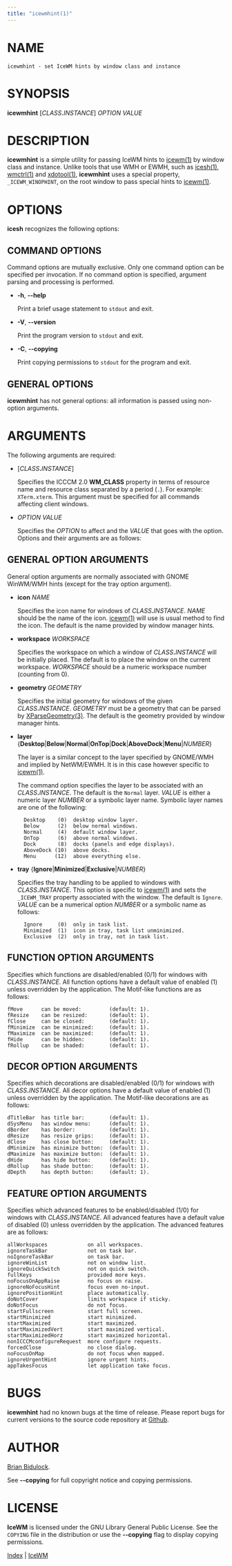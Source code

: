 ```yaml
---
title: "icewmhint(1)"
---
```

# NAME

    icewmhint - set IceWM hints by window class and instance

# SYNOPSIS

**icewmhint** \[_CLASS_**.**_INSTANCE_\] _OPTION_ _VALUE_

# DESCRIPTION

**icewmhint** is a simple utility for passing IceWM hints to [icewm(1)](icewm.md)
by window class and instance.  Unlike tools that use WMH or EWMH, such
as [icesh(1)](icesh.md), [wmctrl(1)](https://manned.org/wmctrl.1) and [xdotool(1)](https://manned.org/xdotool.1), **icewmhint** uses a
special property, `_ICEWM_WINOPHINT`, on the root window to pass
special hints to [icewm(1)](icewm.md).

# OPTIONS

**icesh** recognizes the following options:

## COMMAND OPTIONS

Command options are mutually exclusive.  Only one command option can be
specified per invocation.  If no command option is specified, argument
parsing and processing is performed.

- **-h**, **--help**

    Print a brief usage statement to `stdout` and exit.

- **-V**, **--version**

    Print the program version to `stdout` and exit.

- **-C**, **--copying**

    Print copying permissions to `stdout` for the program and exit.

## GENERAL OPTIONS

**icewmhint** has not general options: all information is passed using
non-option arguments.

# ARGUMENTS

The following arguments are required:

- \[_CLASS_**.**_INSTANCE_\]

    Specifies the ICCCM 2.0 **WM\_CLASS** property in terms of resource name
    and resource class separated by a period (`.`).  For example:
    `XTerm.xterm`.  This argument must be specified for all commands
    affecting client windows.

- _OPTION_ _VALUE_

    Specifies the _OPTION_ to affect and the _VALUE_ that goes with the
    option.  Options and their arguments are as follows:

## GENERAL OPTION ARGUMENTS

General option arguments are normally associated with GNOME WinWM/WMH
hints (except for the tray option argument).

- **icon** _NAME_

    Specifies the icon name for windows of _CLASS_**.**_INSTANCE_.
    _NAME_ should be the name of the icon.  [icewm(1)](icewm.md) will use is
    usual method to find the icon.  The default is the name provided by
    window manager hints.

- **workspace** _WORKSPACE_

    Specifies the workspace on which a window of _CLASS_**.**_INSTANCE_
    will be initially placed.  The default is to place the window on the
    current workspace.  _WORKSPACE_ should be a numeric workspace
    number (counting from 0).

- **geometry** _GEOMETRY_

    Specifies the initial geometry for windows of the given
    _CLASS_**.**_INSTANCE_.  _GEOMETRY_ must be a geometry that can be
    parsed by [XParseGeometry(3)](https://manned.org/XParseGeometry.3).  The default is the geometry provided by
    window manager hints.

- **layer** {**Desktop**\|**Below**\|**Normal**\|**OnTop**\|**Dock**\|**AboveDock**\|**Menu**\|_NUMBER_}

    The layer is a similar concept to the layer specified by GNOME/WMH and
    implied by NetWM/EWMH.  It is in this case however specific to
    [icewm(1)](icewm.md).

    The command option specifies the layer to be associated with an
    _CLASS_**.**_INSTANCE_.  The default is the `Normal` layer.  _VALUE_
    is either a numeric layer _NUMBER_ or a symbolic layer name.  Symbolic
    layer names are one of the following:

        Desktop    (0)  desktop window layer.
        Below      (2)  below normal windows.
        Normal     (4)  default window layer.
        OnTop      (6)  above normal windows.
        Dock       (8)  docks (panels and edge displays).
        AboveDock (10)  above docks.
        Menu      (12)  above everything else.

- **tray** {**Ignore**\|**Minimized**\|**Exclusive**\|_NUMBER_}

    Specifies the tray handling to be applied to windows with
    _CLASS_**.**_INSTANCE_.  This option is specific to [icewm(1)](icewm.md) and
    sets the `_ICEWM_TRAY` property associated with the window.
    The default is `Ignore`.  _VALUE_ can be a numerical option _NUMBER_
    or a symbolic name as follows:

        Ignore     (0)  only in task list.
        Minimized  (1)  icon in tray, task list unminimized.
        Exclusive  (2)  only in tray, not in task list.

## FUNCTION OPTION ARGUMENTS

Specifies which functions are disabled/enabled (0/1) for windows with
_CLASS_**.**_INSTANCE_.  All function options have a default value of
enabled (1) unless overridden by the application.  The Motif-like
functions are as follows:

    fMove      can be moved:         (default: 1).
    fResize    can be resized:       (default: 1).
    fClose     can be closed:        (default: 1).
    fMinimize  can be minimized:     (default: 1).
    fMaximize  can be maximized:     (default: 1).
    fHide      can be hidden:        (default: 1).
    fRollup    can be shaded:        (default: 1).

## DECOR OPTION ARGUMENTS

Specifies which decorations are disabled/enabled (0/1) for windows with
_CLASS_**.**_INSTANCE_.  All decor options have a default value of
enabled (1) unless overridden by the application. The Motif-like
decorations are as follows:

    dTitleBar  has title bar:        (default: 1).
    dSysMenu   has window menu:      (default: 1).
    dBorder    has border:           (default: 1).
    dResize    has resize grips:     (default: 1).
    dClose     has close button:     (default: 1).
    dMinimize  has minimize button:  (default: 1).
    dMaximize  has maximize button:  (default: 1).
    dHide      has hide button:      (default: 1).
    dRollup    has shade button:     (default: 1).
    dDepth     has depth button:     (default: 1).

## FEATURE OPTION ARGUMENTS

Specifies which advanced features to be enabled/disabled (1/0) for
windows with _CLASS_**.**_INSTANCE_.  All advanced features have a
default value of disabled (0) unless overridden by the application.  The
advanced features are as follows:

    allWorkspaces             on all workspaces.
    ignoreTaskBar             not on task bar.
    noIgnoreTaskBar           on task bar.
    ignoreWinList             not on window list.
    ignoreQuickSwitch         not on quick switch.
    fullKeys                  provided more keys.
    noFocusOnAppRaise         no focus on raise.
    ignoreNoFocusHint         focus even no-input.
    ignorePositionHint        place automatically.
    doNotCover                limits workspace if sticky.
    doNotFocus                do not focus.
    startFullscreen           start full screen.
    startMinimized            start minimized.
    startMaximized            start maximized.
    startMaximizedVert        start maximized vertical.
    startMaximizedHorz        start maximized horizontal.
    nonICCCMconfigureRequest  more configure requests.
    forcedClose               no close dialog.
    noFocusOnMap              do not focus when mapped.
    ignoreUrgentHint          ignore urgent hints.
    appTakesFocus             let application take focus.

# BUGS

**icewmhint** had no known bugs at the time of release.  Please report bugs
for current versions to the source code repository at
[Github](https://github.com/bbidulock/icewm/issues).

# AUTHOR

[Brian Bidulock](mailto:bidulock@openss7.org).

See **--copying** for full copyright notice and copying permissions.

# LICENSE

**IceWM** is licensed under the GNU Library General Public License.
See the `COPYING` file in the distribution or use the **--copying** flag
to display copying permissions.

[Index](/man) | [IceWM](/)
